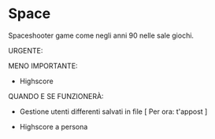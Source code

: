 # Space

Spaceshooter game come negli anni 90 nelle sale giochi.

URGENTE:

MENO IMPORTANTE:

- Highscore 


QUANDO E SE FUNZIONERÀ:

- Gestione utenti differenti salvati in file
    [
        Per ora:
            t'appost
    ]

- Highscore a persona
